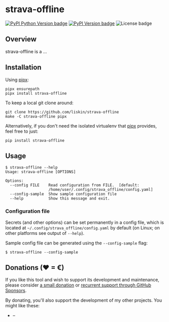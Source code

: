 # strava-offline

[![PyPI Python Version badge](https://img.shields.io/pypi/pyversions/strava-offline)](https://pypi.org/project/strava-offline/)
[![PyPI Version badge](https://img.shields.io/pypi/v/strava-offline)](https://pypi.org/project/strava-offline/)
![License badge](https://img.shields.io/github/license/liskin/strava-offline)

## Overview

strava-offline is a …

<!-- FIXME: example image -->

## Installation

Using [pipx][]:

```
pipx ensurepath
pipx install strava-offline
```

To keep a local git clone around:

```
git clone https://github.com/liskin/strava-offline
make -C strava-offline pipx
```

Alternatively, if you don't need the isolated virtualenv that [pipx][]
provides, feel free to just:

```
pip install strava-offline
```

[pipx]: https://github.com/pypa/pipx

## Usage

<!-- include .readme.md/help.md -->
    $ strava-offline --help
    Usage: strava-offline [OPTIONS]
    
    Options:
      --config FILE    Read configuration from FILE.  [default:
                       /home/user/.config/strava_offline/config.yaml]
      --config-sample  Show sample configuration file
      --help           Show this message and exit.
<!-- end include -->

<!-- FIXME: example -->

### Configuration file

Secrets (and other options) can be set permanently in a config file,
which is located at `~/.config/strava_offline/config.yaml` by default
(on Linux; on other platforms see output of `--help`).

Sample config file can be generated using the `--config-sample` flag:

<!-- include .readme.md/config-sample.md -->
    $ strava-offline --config-sample
<!-- end include -->

## Donations (♥ = €)

If you like this tool and wish to support its development and maintenance,
please consider [a small donation](https://www.paypal.me/lisknisi/10EUR) or
[recurrent support through GitHub Sponsors](https://github.com/sponsors/liskin).

By donating, you'll also support the development of my other projects. You
might like these:

* <!-- FIXME: [name](link) --> – <!-- FIXME: description -->
